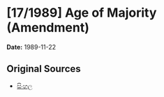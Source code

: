 # [17/1989] Age of Majority (Amendment)

**Date:** 1989-11-22

## Original Sources

- [සිංහල](https://documents.gov.lk/view/acts/1989/11/17-1989_S.pdf)
